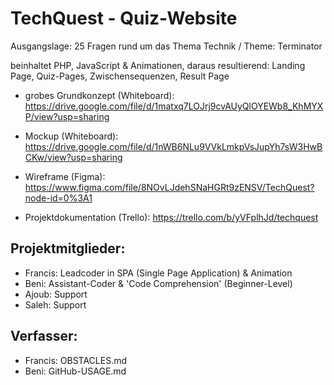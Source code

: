 # TechQuest - Quiz-Website
Ausgangslage: 25 Fragen rund um das Thema Technik / Theme: Terminator

beinhaltet PHP, JavaScript & Animationen, daraus resultierend: Landing Page, Quiz-Pages, Zwischensequenzen, Result Page

- grobes Grundkonzept (Whiteboard): https://drive.google.com/file/d/1matxq7LOJrj9cvAUyQlOYEWb8_KhMYXP/view?usp=sharing

- Mockup (Whiteboard): https://drive.google.com/file/d/1nWB6NLu9VVkLmkpVsJupYh7sW3HwBCKw/view?usp=sharing

- Wireframe (Figma): https://www.figma.com/file/8NOvLJdehSNaHGRt9zENSV/TechQuest?node-id=0%3A1

- Projektdokumentation (Trello): https://trello.com/b/yVFplhJd/techquest

Projektmitglieder: 
---------------------
- Francis: Leadcoder in SPA (Single Page Application) & Animation 
- Beni: Assistant-Coder & 'Code Comprehension' (Beginner-Level) 
- Ajoub: Support 
- Saleh: Support

Verfasser:
-------------
- Francis: OBSTACLES.md
- Beni: GitHub-USAGE.md
